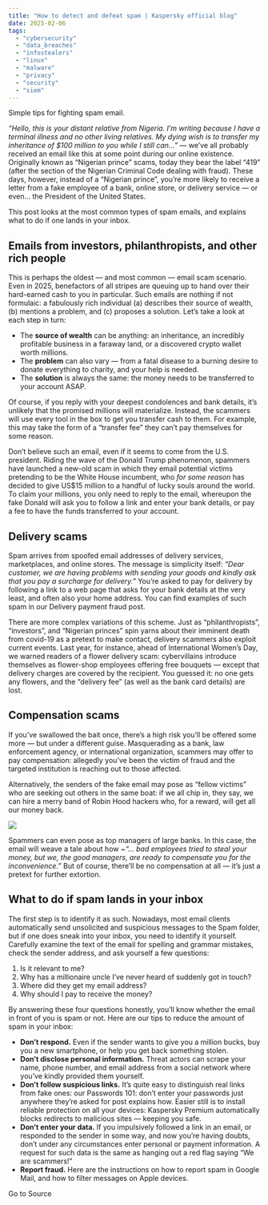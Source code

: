 ```yaml
---
title: "How to detect and defeat spam | Kaspersky official blog"
date: 2025-02-06
tags: 
  - "cybersecurity"
  - "data_breaches"
  - "infostealers"
  - "linux"
  - "malware"
  - "privacy"
  - "security"
  - "siem"
---
```


Simple tips for fighting spam email.

_“Hello, this is your distant relative from Nigeria. I’m writing because I have a terminal illness and no other living relatives. My dying wish is to transfer my inheritance of $100 million to you while I still can…”_ — we’ve all probably received an email like this at some point during our online existence. Originally known as “Nigerian prince” scams, today they bear the label “419” (after the section of the Nigerian Criminal Code dealing with fraud). These days, however, instead of a “Nigerian prince”, you’re more likely to receive a letter from a fake employee of a bank, online store, or delivery service — or even… the President of the United States.

This post looks at the most common types of spam emails, and explains what to do if one lands in your inbox.

## Emails from investors, philanthropists, and other rich people

This is perhaps the oldest — and most common — email scam scenario. Even in 2025, benefactors of all stripes are queuing up to hand over their hard-earned cash to you in particular. Such emails are nothing if not formulaic: a fabulously rich individual (a) describes their source of wealth, (b) mentions a problem, and (c) proposes a solution. Let’s take a look at each step in turn:

- The **source of wealth** can be anything: an inheritance, an incredibly profitable business in a faraway land, or a discovered crypto wallet worth millions.
- The **problem** can also vary — from a fatal disease to a burning desire to donate everything to charity, and your help is needed.
- The **solution** is always the same: the money needs to be transferred to your account ASAP.

Of course, if you reply with your deepest condolences and bank details, it’s unlikely that the promised millions will materialize. Instead, the scammers will use every tool in the box to get you transfer cash to them. For example, this may take the form of a “transfer fee” they can’t pay themselves for some reason.

Don’t believe such an email, even if it seems to come from the U.S. president. Riding the wave of the Donald Trump phenomenon, spammers have launched a new-old scam in which they email potential victims pretending to be the White House incumbent, who _for some reason_ has decided to give US$15 million to a handful of lucky souls around the world. To claim your millions, you only need to reply to the email, whereupon the fake Donald will ask you to follow a link and enter your bank details, or pay a fee to have the funds transferred to your account.

## Delivery scams

Spam arrives from spoofed email addresses of delivery services, marketplaces, and online stores. The message is simplicity itself: _“Dear customer, we are having problems with sending your goods and kindly ask that you pay a surcharge for delivery.”_ You’re asked to pay for delivery by following a link to a web page that asks for your bank details at the very least, and often also your home address. You can find examples of such spam in our Delivery payment fraud post.

There are more complex variations of this scheme. Just as “philanthropists”, “investors”, and “Nigerian princes” spin yarns about their imminent death from covid-19 as a pretext to make contact, delivery scammers also exploit current events. Last year, for instance, ahead of International Women’s Day, we warned readers of a flower delivery scam: cybervillains introduce themselves as flower-shop employees offering free bouquets — except that delivery charges are covered by the recipient. You guessed it: no one gets any flowers, and the “delivery fee” (as well as the bank card details) are lost.

## Compensation scams

If you’ve swallowed the bait once, there’s a high risk you’ll be offered some more — but under a different guise. Masquerading as a bank, law enforcement agency, or international organization, scammers may offer to pay compensation: allegedly you’ve been the victim of fraud and the targeted institution is reaching out to those affected.

Alternatively, the senders of the fake email may pose as “fellow victims” who are seeking out others in the same boat: if we all chip in, they say, we can hire a merry band of Robin Hood hackers who, for a reward, will get all our money back.

![](https://media.kasperskydaily.com/wp-content/uploads/sites/92/2025/02/05103354/how-to-protect-against-spam-01.jpg)

Spammers can even pose as top managers of large banks. In this case, the email will weave a tale about how ~_“… bad employees tried to steal your money, but we, the good managers, are ready to compensate you for the inconvenience.”_ But of course, there’ll be no compensation at all — it’s just a pretext for further extortion.

## What to do if spam lands in your inbox

The first step is to identify it as such. Nowadays, most email clients automatically send unsolicited and suspicious messages to the Spam folder, but if one does sneak into your inbox, you need to identify it yourself. Carefully examine the text of the email for spelling and grammar mistakes, check the sender address, and ask yourself a few questions:

1. Is it relevant to me?
2. Why has a millionaire uncle I’ve never heard of suddenly got in touch?
3. Where did they get my email address?
4. Why should I pay to receive the money?

By answering these four questions honestly, you’ll know whether the email in front of you is spam or not. Here are our tips to reduce the amount of spam in your inbox:

- **Don’t respond.** Even if the sender wants to give you a million bucks, buy you a new smartphone, or help you get back something stolen.
- **Don’t disclose personal information.** Threat actors can scrape your name, phone number, and email address from a social network where you’ve kindly provided them yourself.
- **Don’t follow suspicious links.** It’s quite easy to distinguish real links from fake ones: our Passwords 101: don’t enter your passwords just anywhere they’re asked for post explains how. Easier still is to install reliable protection on all your devices: Kaspersky Premium automatically blocks redirects to malicious sites — keeping you safe.
- **Don’t enter your data.** If you impulsively followed a link in an email, or responded to the sender in some way, and now you’re having doubts, don’t under any circumstances enter personal or payment information. A request for such data is the same as hanging out a red flag saying “We are scammers!”
- **Report fraud.** Here are the instructions on how to report spam in Google Mail, and how to filter messages on Apple devices.

Go to Source
